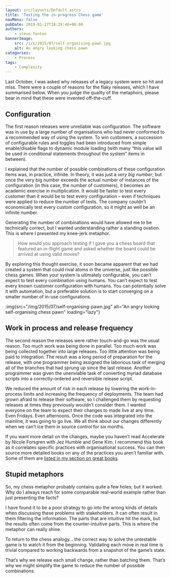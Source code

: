 ```yaml
---
layout: src/layouts/Default.astro
title: 'Testing the in-progress Chess game'
navMenu: false
pubDate: 2019-01-27T18:29:46+00:00
authors:
    - steve-fenton
bannerImage:
    src: /i/x/2015/07/self-organising-pawn.jpg
    alt: An angry looking chess pawn
categories:
    - Process
tags:
    - Complexity
---
```


Last October, I was asked why releases of a legacy system were so hit and miss. There were a couple of reasons for the flaky releases, which I have summarised below. When you judge the quality of the metaphors, please bear in mind that these were invented off-the-cuff.

## Configuration

The first reason releases were unreliable was configuration. The software was in use by a large number of organisations who had never conformed to a recommended way of using the system. To win customers, a succession of configurable rules and toggles had been introduced from simple enable/disable flags to dynamic module loading (with many “this value will be used in conditional statements throughout the system” items in between).

I explained that the number of possible combinations of these configuration items was, in practice, infinite. In theory, it was just a *very big number*; but once the very big number exceeds the actual number of instances of the configuration (in this case, the number of customers), it becomes an academic exercise in multiplication. It would be faster to test every customer than it would be to test every configuration – even if techniques were applied to reduce the number of tests. The company couldn’t economically test every custom configuration, so it might as well be an infinite number.

Generating the number of combinations would have allowed me to be technically correct, but I wanted understanding rather a standing ovation. This is where I presented my knee-jerk metaphor.

> How would you approach testing if I gave you a chess board that featured an in-flight game and asked whether the board could be arrived at using valid moves?

By exploring this thought exercise, it soon became apparent that we had created a system that could rival atoms in the universe, just like possible chess games. When your system is ultimately configurable, you can’t expect to test every combination using humans. You can’t expect to test every known customer configuration with humans. You can potentially solve it with automation, but a preferable solution is to start converging on a smaller number of in-use configurations.

:img{src="/img/2015/07/self-organising-pawn.jpg" alt="An angry looking self-organising chess pawn" loading="lazy"}

## Work in process and release frequency

The second reason the releases were rather touch-and-go was the usual reason. Too much work was being done in parallel. Too much work was being collected together into large releases. Too little attention was being paid to integration. The result was a long period of preparation for the release, with one programmer being assigned the laborious task of merging all of the branches that had sprung up since the last release. Another programmer was given the unenviable task of converting myriad database scripts into a correctly-ordered and reversible release script.

We reduced the amount of risk in each release by lowering the work-in-process limits and increasing the frequency of deployments. The team had grown afraid to release their software, so I challenged them by requesting releases at times they previously wouldn’t consider them. I wanted everyone on the team to expect their changes to made live at any time. Even Fridays. Even afternoons. Once the code was integrated into the mainline, it was going to go live. We all think about our changes differently when we can’t ice them in source control for six months.

If you want more detail on the changes, maybe you haven’t read Accelerate by Nicole Forsgren with Jez Humble and Gene Kim. I recommend this book as it correlates specific practices with organisational success. You can then source more detailed books on any of the practices you aren’t familiar with. Some of them are [listed in my section on great books](/about-me/recommended-reading/).

## Stupid metaphors

So, my chess metaphor probably contains quite a few holes; but it worked. Why do I always reach for some comparable real-world example rather than just presenting the facts?

I have found it to be a poor strategy to go into the wrong kinds of details when discussing these problems with stakeholders. It can often result in them filtering the information. The parts that are intuitive hit the mark, but the results often come from the counter-intuitive parts. This is where the metaphor can really shine.

To return to the chess analogy… the correct way to solve the untestable game is to watch it from the beginning. Validating each move in real time is trivial compared to working backwards from a snapshot of the game’s state.

That’s why we release each small change, rather than batching them. That’s why we might simplify the game to reduce the number of possible combinations.